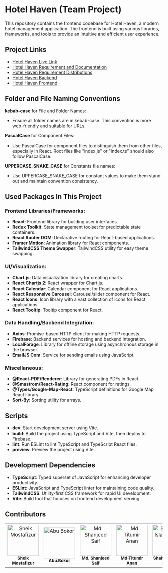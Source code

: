# Hotel Haven (Team Project)

This repository contains the frontend codebase for Hotel Haven, a modern hotel management application. The frontend is built using various libraries, frameworks, and tools to provide an intuitive and efficient user experience.

## Project Links

- [Hotel Haven Live Link](https://hotel-haven-37e44.web.app/)
- [Hotel Haven Requirement and Documentation](https://chiseled-numeric-49f.notion.site/Booking-Heaven-d115045250f84e92b5bbece1439a0987?pvs=4)
- [Hotel Haven Requirement Distributions](https://shanjeed-saif.atlassian.net/jira/software/projects/HOT/boards/2/timeline?shared=&atlOrigin=eyJpIjoiZDZkNTkzYzZhMWQ5NDA3NDg1ZWQ3N2JjNWU3M2M0ZGUiLCJwIjoiaiJ9)
- [Hotel Haven Backend](https://github.com/sheik-mostafizur/hotel-haven-backend)
- [Hotel Haven Frontend](https://github.com/sheik-mostafizur/hotel-haven-frontend)

## Folder and File Naming Conventions

**kebab-case** for File and Folder Names:

- Ensure all folder names are in kebab-case. This convention is more web-friendly and suitable for URLs.

**PascalCase** for Component Files:

- Use PascalCase for component files to distinguish them from other files, especially in React. Root files like "index.js" or "index.ts" should also follow PascalCase.

**UPPERCASE_SNAKE_CASE** for Constants file names:

- Use UPPERCASE_SNAKE_CASE for constant values to make them stand out and maintain convention consistency.

## Used Packages In This Project

### Frontend Libraries/Frameworks:

- **React**: Frontend library for building user interfaces.
- **Redux Toolkit**: State management toolset for predictable state containers.
- **React Router DOM**: Declarative routing for React-based applications.
- **Framer Motion**: Animation library for React components.
- **TailwindCSS Theme Swapper**: TailwindCSS utility for easy theme swapping.

### UI/Visualization:

- **Chart.js**: Data visualization library for creating charts.
- **React Chartjs 2**: React wrapper for Chart.js.
- **React Calendar**: Calendar component for React applications.
- **React Responsive Carousel**: Carousel/slider component for React.
- **React Icons**: Icon library with a vast collection of icons for React applications.
- **React Tooltip**: Tooltip component for React.

### Data Handling/Backend Integration:

- **Axios**: Promise-based HTTP client for making HTTP requests.
- **Firebase**: Backend services for hosting and backend integration.
- **LocalForage**: Library for offline storage using asynchronous storage in the browser.
- **EmailJS Com**: Service for sending emails using JavaScript.

### Miscellaneous:

- **@React-PDF/Renderer**: Library for generating PDFs in React.
- **@Smastrom/React-Rating**: React component for ratings.
- **@Types/Google-Map-React**: TypeScript definitions for Google Map React library.
- **Sort-By**: Sorting utility for arrays.

## Scripts

- **dev**: Start development server using Vite.
- **build**: Build the project using TypeScript and Vite, then deploy to Firebase.
- **lint**: Run ESLint to lint TypeScript and TypeScript React files.
- **preview**: Preview the project using Vite.

## Development Dependencies

- **TypeScript**: Typed superset of JavaScript for enhancing developer productivity.
- **ESLint**: JavaScript and TypeScript linter for maintaining code quality.
- **TailwindCSS**: Utility-first CSS framework for rapid UI development.
- **Vite**: Build tool that focuses on frontend development serving.

## Contributors

<!-- Contributors List -->
<table>
  <tr>
    <!-- Contributor 1 -->
    <td align="center">
      <a href="https://github.com/sheik-mostafizur">
        <img src="https://avatars.githubusercontent.com/u/106415501?v=4" width="100px;" alt="Sheik Mostafizur"/>
        <br />
        <sub><b>Sheik Mostafizur</b></sub>
      </a>
    </td>
    <!-- Contributor 2 -->
    <td align="center">
      <a href="https://github.com/AbuBokorprog">
        <img src="https://avatars.githubusercontent.com/u/116732361?v=4" width="100px;" alt="Abu Bokor"/>
        <br />
        <sub><b>Abu Bokor</b></sub>
      </a>
    </td>
    <!-- Contributor 3 -->
    <td align="center">
      <a href="https://github.com/eshansaif">
        <img src="https://avatars.githubusercontent.com/u/35582062?v=4" width="100px;" alt="Md. Shanjeed Saif"/>
        <br />
        <sub><b>Md. Shanjeed Saif</b></sub>
      </a>
    </td>
    <!-- Contributor 4 -->
    <td align="center">
      <a href="https://github.com/titumiranan123">
        <img src="https://avatars.githubusercontent.com/u/116849275?v=4" width="100px;" alt="Md Titumir Anan"/>
        <br />
        <sub><b>Md Titumir Anan</b></sub>
      </a>
    </td>
    <!-- Contributor 5 -->
    <td align="center">
      <a href="https://github.com/Si-Faisal">
        <img src="https://avatars.githubusercontent.com/u/90281405?v=4" width="100px;" alt="Shahidul Islam Faisal"/>
        <br />
        <sub><b>Shahidul Islam Faisal</b></sub>
      </a>
    </td>
    <!-- Add more contributors as needed -->
  </tr>
</table>
<!-- End of Contributors List -->
